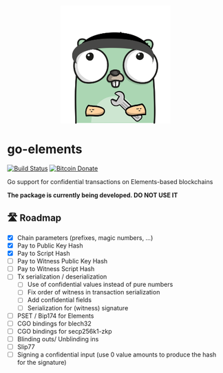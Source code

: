 <div align="center">
	<img width="256" src="go-elements-gopher.png">
</div>

# go-elements

[![Build Status](https://travis-ci.com/vulpemventures/go-elements.svg?branch=master)](https://travis-ci.com/vulpemventures/go-elements)
[![Bitcoin Donate](https://badgen.net/badge/Bitcoin/Donate/F7931A?icon=bitcoin)](https://blockstream.info/address/3MdERN32qiMnQ68bSSee5CXQkrSGx1iStr)



Go support for confidential transactions on Elements-based blockchains 


**The package is currently being developed. DO NOT USE IT**


## 🛣 Roadmap

- [x] Chain parameters (prefixes, magic numbers, …)
- [x] Pay to Public Key Hash
- [x] Pay to Script Hash
- [ ] Pay to Witness Public Key Hash
- [ ] Pay to Witness Script Hash
- [ ] Tx serialization / deserialization
  - [ ] Use of confidential values instead of pure numbers
  - [ ] Fix order of witness in transaction serialization
  - [ ] Add confidential fields
  - [ ] Serialization for (witness) signature
- [ ] PSET / Bip174 for Elements
- [ ] CGO bindings for blech32
- [ ] CGO bindings for secp256k1-zkp
- [ ] Blinding outs/ Unblinding ins
- [ ] Slip77
- [ ] Signing a confidential input (use 0 value amounts to produce the hash for the signature)